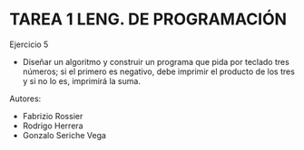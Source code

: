 # TAREA 1 LENG. DE PROGRAMACIÓN
Ejercicio 5

*  Diseñar un algoritmo y construir un programa que pida por teclado tres números;
si el primero es negativo, debe imprimir el producto de los tres y si no lo es, imprimirá la suma.

Autores: 
* Fabrizio Rossier 
* Rodrigo Herrera
* Gonzalo Seriche Vega
